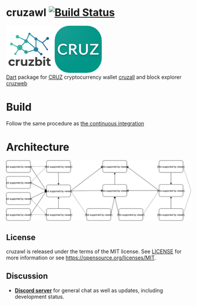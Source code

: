 # cruzawl [![Build Status](https://travis-ci.org/GreenAppers/cruzawl.svg?branch=master)](https://travis-ci.org/GreenAppers/cruzawl)
<img width=128 src="cruzbit.png" /> <img src="icon.png"/><br/> [Dart](https://dart.dev/) package for [CRUZ](https://github.com/cruzbit/cruzbit) cryptocurrency wallet [cruzall](https://github.com/GreenAppers/cruzall) and block explorer [cruzweb](https://github.com/GreenAppers/cruzweb)

# Build
Follow the same procedure as [the continuous integration](https://github.com/GreenAppers/cruzawl/blob/master/.travis.yml)

# Architecture
<img src="https://raw.githubusercontent.com/GreenAppers/cruzawl/master/diagram.svg?sanitize=true" />

## License

cruzawl is released under the terms of the MIT license. See [LICENSE](https://github.com/GreenAppers/cruzawl/blob/master/LICENSE) for more information or see https://opensource.org/licenses/MIT.

## Discussion

* **[Discord server](https://discord.gg/MRrEHYw)** for general chat as well as updates, including development status.
